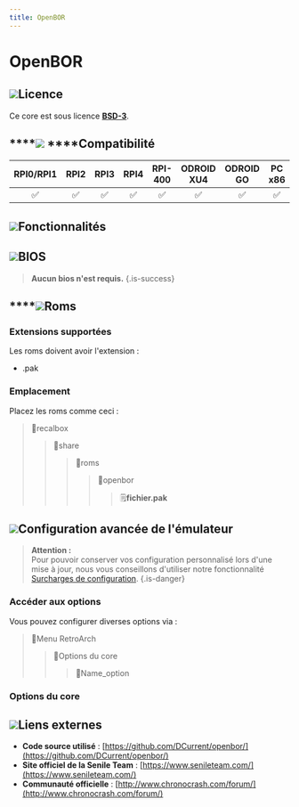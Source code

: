 ```yaml
---
title: OpenBOR
---
```


# OpenBOR



## ![](./gerald-g-parchment-background-or-border-5.svg)Licence

Ce core est sous licence [**BSD-3**](https://github.com/DCurrent/openbor/blob/master/LICENSE).

## \*\*\*\*![](./compatibility.png) ****Compatibilité

| RPI0/RPI1 | RPI2 | RPI3 | RPI4 | RPI-400 | ODROID XU4 | ODROID GO | PC x86 | PC X86\_64 |
| :---: | :---: | :---: | :---: | :---: | :---: | :---: | :---: | :---: |
| ✅ | ✅ | ✅ | ✅ | ✅ | ✅ | ✅ | ✅ | ✅ |

## ![](./cogwheel-145804_640.png)Fonctionnalités



## ![](./tqfp32.svg)BIOS


>**Aucun bios n'est requis.**
{.is-success}

## \*\*\*\*![](./rom-30098_640.png)**Roms**

### **Extensions supportées**

Les roms doivent avoir l'extension :

* .pak

### **Emplacement**

Placez les roms comme ceci : 

> 📁recalbox
>
> > 📁share
> >
> > > 📁roms
> > >
> > > > 📁openbor
> > > >
> > > > > 🗒**fichier.pak**

## ![](./hammer-28636_640.png)Configuration avancée de l'émulateur


>**Attention :**  
>Pour pouvoir conserver vos configuration personnalisé lors d'une mise à jour, nous vous conseillons d'utiliser notre fonctionnalité [Surcharges de configuration](/fr/usage-avance/surcharge-de-configuration).
{.is-danger}

### Accéder aux options

Vous pouvez configurer diverses options via :

> 📁Menu RetroArch
>
> > 📁Options du core
> >
> > > 🧩Name\_option

### Options du core

## ![](./kisspng-web-development-world-wide-web-computer-icons-webs-world-wide-web-icon-png-5ab05c24477216.4540070115215073642927.png)**Liens externes**

* **Code source utilisé** : [https://github.com/DCurrent/openbor/](https://github.com/DCurrent/openbor/)
* **Site officiel de la Senile Team** : [https://www.senileteam.com/](https://www.senileteam.com/)
* **Communauté officielle** : [http://www.chronocrash.com/forum/](http://www.chronocrash.com/forum/)

